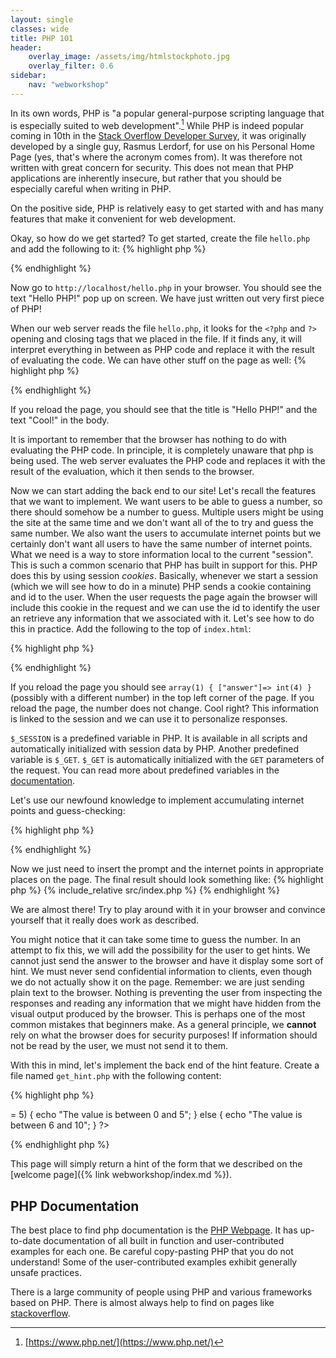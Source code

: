 ```yaml
---
layout: single
classes: wide
title: PHP 101
header:
    overlay_image: /assets/img/htmlstockphoto.jpg
    overlay_filter: 0.6
sidebar:
    nav: "webworkshop"
---
```

In its own words, PHP is "a popular general-purpose scripting language that is especially suited to web development".[^1]
While PHP is indeed popular coming in 10th in the [Stack Overflow Developer Survey](https://survey.stackoverflow.co/2022/#most-popular-technologies-language), 
it was originally developed by a single guy, Rasmus Lerdorf, for use on his Personal Home Page (yes, that's where the acronym comes from).
It was therefore not written with great concern for security. 
This does not mean that PHP applications are inherently insecure, but rather that you should be especially careful when writing in PHP.

On the positive side, PHP is relatively easy to get started with and has many features that make it convenient for web development.

Okay, so how do we get started? To get started, create the file `hello.php` and add the following to it:
{% highlight php %}
<?php
    echo 'Hello PHP!';
?>
{% endhighlight %}

Now go to `http://localhost/hello.php` in your browser. You should see the text "Hello PHP!" pop up on screen.
We have just written out very first piece of PHP!

When our web server reads the file `hello.php`, it looks for the `<?php` and `?>` opening and closing tags that we placed in the file.
If it finds any, it will interpret everything in between as PHP code and replace it with the result of evaluating the code.
We can have other stuff on the page as well:
{% highlight php %}
<!DOCTYPE html>
<html>
    <head>
        <title> <?php echo 'Hello PHP!'; ?></title>
    </head>
    <body>
        <?php echo 'Cool!'; ?>
    </body>
</html>
{% endhighlight %}

If you reload the page, you should see that the title is "Hello PHP!" and the text "Cool!" in the body.

It is important to remember that the browser has nothing to do with evaluating the PHP code.
In principle, it is completely unaware that php is being used.
The web server evaluates the PHP code and replaces it with the result of the evaluation, which it then sends to the browser.

Now we can start adding the back end to our site! Let's recall the features that we want to implement.
We want users to be able to guess a number, so there should somehow be a number to guess.
Multiple users might be using the site at the same time and we don't want all of the to try and guess the same number.
We also want the users to accumulate internet points but we certainly don't want all users to have the same number of internet points.
What we need is a way to store information local to the current "session".
This is such a common scenario that PHP has built in support for this.
PHP does this by using session *cookies*. Basically, whenever we start a session (which we will see how to do in a minute) PHP sends a cookie containing and id to the user.
When the user requests the page again the browser will include this cookie in the request and we can use the id to identify the user an retrieve any information that we associated with it.
Let's see how to do this in practice. Add the following to the top of `index.html`:

{% highlight php %}
<?php
    //Start the session
    session_start();

    // We check if an "answer" is already associated with this session. 
    // If this is not the case, we geenrate one randomly.
    // You can read the documentation for isset here: https://www.php.net/manual/en/function.isset.php
    if (!isset($_SESSION["answer"])) {
        $_SESSION["answer"] = random_int(0,10);
    }

    // This is just to show what is actually stored in the $_SESSION variable.
    var_dump($_SESSION);
?>
{% endhighlight %}

If you reload the page you should see `array(1) { ["answer"]=> int(4) }` (possibly with a different number) in the top left corner of the page.
If you reload the page, the number does not change. Cool right? This information is linked to the session and we can use it to personalize responses.

`$_SESSION` is a predefined variable in PHP. It is available in all scripts and automatically initialized with session data by PHP.
Another predefined variable is `$_GET`. `$_GET` is automatically initialized with the `GET` parameters of the request.
You can read more about predefined variables in the [documentation](https://www.php.net/manual/en/reserved.variables.php).

Let's use our newfound knowledge to implement accumulating internet points and guess-checking:

{% highlight php %}
<?php
//Start the session
session_start();

// We check if an "answer" is already associated with this session. 
// If this is not the case, we geenrate one randomly.
// You can read the documentation for isset here: https://www.php.net/manual/en/function.isset.php
if (!isset($_SESSION["answer"])) {
    $_SESSION["answer"] = random_int(0,10);
}

// If "internet_points" is not set, we initialize it to 0.
if (!isset($_SESSION["internet_points"])) {
    $_SESSION["internet_points"] = 0;
}

// Generate a prompt to inform the user about the result of their guess.
// By default, we just tell the user to submit a guess.
$prompt = "Try to guess the number by entering it above and hitting submit";

// If the users submitted a guess
if (isset($_GET["guess"])) {
    $guess = $_GET["guess"];

    // Convert the answer to a string for comparison. GET parameters are always strings
    $answer = strval($_SESSION["answer"]);

    if ($guess == $answer) {
        $prompt = "You got it!";

        // Award the user with an internet point.
        $_SESSION["internet_points"]++;

        // Generate a new answer
        $_SESSION["answer"] = random_int(0, 10);
    } else {
        // If the user did not guess correctly, tell the user to try again.
        $prompt = "Oh no! Try again";
    }
}
?>
{% endhighlight %}

Now we just need to insert the prompt and the internet points in appropriate places on the page. The final result should look something like:
{% highlight php %}
{% include_relative src/index.php %}
{% endhighlight %}

We are almost there! Try to play around with it in your browser and convince yourself that it really does work as described.

You might notice that it can take some time to guess the number. 
In an attempt to fix this, we will add the possibility for the user to get hints.
We cannot just send the answer to the browser and have it display some sort of hint.
We must never send confidential information to clients, even though we do not actually show it on the page.
Remember: we are just sending plain text to the browser. Nothing is preventing the user from inspecting the responses and reading any information that we might have hidden from the visual output produced by the browser.
This is perhaps one of the most common mistakes that beginners make.
As a general principle, we **cannot** rely on what the browser does for security purposes!
If information should not be read by the user, we must not send it to them.

With this in mind, let's implement the back end of the hint feature. Create a file named `get_hint.php` with the following content:

{% highlight php %}
<?php
session_start();

if (!isset($_SESSION["answer"])) {
    http_response_code(302);
    header("Location: /index.php");
    exit;
}

$answer = $_SESSION["answer"];

if ($answer >= 5) {
    echo "The value is between 0 and 5";
} else {
    echo "The value is between 6 and 10";
}
?>
{% endhighlight php %}

This page will simply return a hint of the form that we described on the [welcome page]({% link webworkshop/index.md %}).

## PHP Documentation
The best place to find php documentation is the [PHP Webpage](https://www.php.net/docs.php).
It has up-to-date documentation of all built in function and user-contributed examples for each one.
Be careful copy-pasting PHP that you do not understand! Some of the user-contributed examples exhibit generally unsafe practices.

There is a large community of people using PHP and various frameworks based on PHP. There is almost always help to find on pages like [stackoverflow](https://stackoverflow.com/).

[^1]: [https://www.php.net/](https://www.php.net/)


